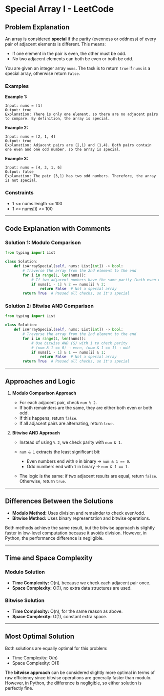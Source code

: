 # Special Array I - LeetCode

## Problem Explanation

An array is considered **special** if the parity (evenness or oddness) of every pair of adjacent elements is different. This means:

* If one element in the pair is even, the other must be odd.
* No two adjacent elements can both be even or both be odd.

You are given an integer array `nums`. The task is to return `true` if `nums` is a special array, otherwise return `false`.

### Examples

**Example 1:**

```
Input: nums = [1]
Output: true
Explanation: There is only one element, so there are no adjacent pairs to compare. By definition, the array is special.
```

**Example 2:**

```
Input: nums = [2, 1, 4]
Output: true
Explanation: Adjacent pairs are (2,1) and (1,4). Both pairs contain one even and one odd number, so the array is special.
```

**Example 3:**

```
Input: nums = [4, 3, 1, 6]
Output: false
Explanation: The pair (3,1) has two odd numbers. Therefore, the array is not special.
```

### Constraints

* 1 <= nums.length <= 100
* 1 <= nums\[i] <= 100

---

## Code Explanation with Comments

### Solution 1: Modulo Comparison

```python
from typing import List

class Solution:
    def isArraySpecial(self, nums: List[int]) -> bool:
        # Traverse the array from the 2nd element to the end
        for i in range(1, len(nums)):
            # If two adjacent numbers have the same parity (both even or both odd)
            if nums[i - 1] % 2 == nums[i] % 2:
                return False  # Not a special array
        return True  # Passed all checks, so it's special
```

### Solution 2: Bitwise AND Comparison

```python
from typing import List

class Solution:
    def isArraySpecial(self, nums: List[int]) -> bool:
        # Traverse the array from the 2nd element to the end
        for i in range(1, len(nums)):
            # Use bitwise AND (&) with 1 to check parity
            # (num & 1 == 0) → even, (num & 1 == 1) → odd
            if nums[i - 1] & 1 == nums[i] & 1:
                return False  # Not a special array
        return True  # Passed all checks, so it's special
```

---

## Approaches and Logic

1. **Modulo Comparison Approach**

   * For each adjacent pair, check `num % 2`.
   * If both remainders are the same, they are either both even or both odd.
   * If this happens, return `false`.
   * If all adjacent pairs are alternating, return `true`.

2. **Bitwise AND Approach**

   * Instead of using `% 2`, we check parity with `num & 1`.
   * `num & 1` extracts the least significant bit:

     * Even numbers end with `0` in binary → `num & 1 == 0`.
     * Odd numbers end with `1` in binary → `num & 1 == 1`.
   * The logic is the same: if two adjacent results are equal, return `false`. Otherwise, return `true`.

---

## Differences Between the Solutions

* **Modulo Method:** Uses division and remainder to check even/odd.
* **Bitwise Method:** Uses binary representation and bitwise operations.

Both methods achieve the same result, but the bitwise approach is slightly faster in low-level computation because it avoids division. However, in Python, the performance difference is negligible.

---

## Time and Space Complexity

### Modulo Solution

* **Time Complexity:** O(n), because we check each adjacent pair once.
* **Space Complexity:** O(1), no extra data structures are used.

### Bitwise Solution

* **Time Complexity:** O(n), for the same reason as above.
* **Space Complexity:** O(1), constant extra space.

---

## Most Optimal Solution

Both solutions are equally optimal for this problem:

* Time Complexity: O(n)
* Space Complexity: O(1)

The **bitwise approach** can be considered slightly more optimal in terms of raw efficiency since bitwise operations are generally faster than modulo. However, in Python, the difference is negligible, so either solution is perfectly fine.